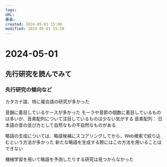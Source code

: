 ```yaml
---
tags: 
URL: 
著者: 
created: 2024-05-01 15:08
modified: 2024-05-01 15:20
---
```


# 2024-05-01

## 先行研究を読んでみて

### 先行研究の傾向など

カタカナ語、特に複合語の研究が多かった

音韻に着目しているケースが多かった
モーラや音節の個数に着目しているものは多いが、音素配列について注目しているものは少ない気がする
音素配列： 日本語の音の並び方として自然なもの不自然なものがある

略語の生成については、略語候補にスコアリングしてから、Web検索で絞り込むという方法が多かった
新たな略語を生成する際にはこの方法を用いることはできない

機械学習を用いて略語を予測したりする研究は見つからなかった